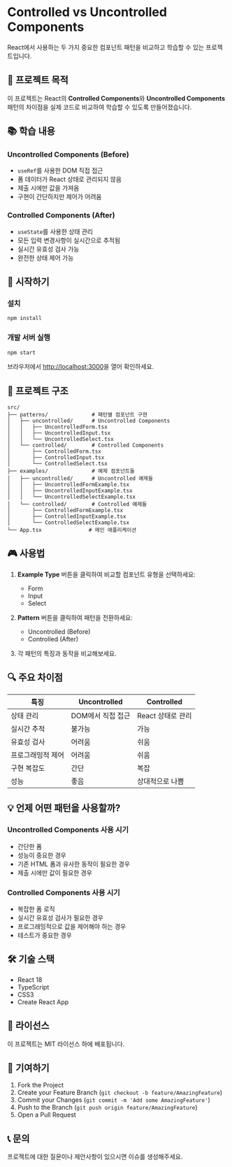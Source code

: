 # Controlled vs Uncontrolled Components

React에서 사용하는 두 가지 중요한 컴포넌트 패턴을 비교하고 학습할 수 있는 프로젝트입니다.

## 🎯 프로젝트 목적

이 프로젝트는 React의 **Controlled Components**와 **Uncontrolled Components** 패턴의 차이점을 실제 코드로 비교하여 학습할 수 있도록 만들어졌습니다.

## 📚 학습 내용

### Uncontrolled Components (Before)
- `useRef`를 사용한 DOM 직접 접근
- 폼 데이터가 React 상태로 관리되지 않음
- 제출 시에만 값을 가져옴
- 구현이 간단하지만 제어가 어려움

### Controlled Components (After)
- `useState`를 사용한 상태 관리
- 모든 입력 변경사항이 실시간으로 추적됨
- 실시간 유효성 검사 가능
- 완전한 상태 제어 가능

## 🚀 시작하기

### 설치
```bash
npm install
```

### 개발 서버 실행
```bash
npm start
```

브라우저에서 [http://localhost:3000](http://localhost:3000)을 열어 확인하세요.

## 📁 프로젝트 구조

```
src/
├── patterns/              # 패턴별 컴포넌트 구현
│   ├── uncontrolled/      # Uncontrolled Components
│   │   ├── UncontrolledForm.tsx
│   │   ├── UncontrolledInput.tsx
│   │   └── UncontrolledSelect.tsx
│   └── controlled/        # Controlled Components
│       ├── ControlledForm.tsx
│       ├── ControlledInput.tsx
│       └── ControlledSelect.tsx
├── examples/              # 예제 컴포넌트들
│   ├── uncontrolled/      # Uncontrolled 예제들
│   │   ├── UncontrolledFormExample.tsx
│   │   ├── UncontrolledInputExample.tsx
│   │   └── UncontrolledSelectExample.tsx
│   └── controlled/        # Controlled 예제들
│       ├── ControlledFormExample.tsx
│       ├── ControlledInputExample.tsx
│       └── ControlledSelectExample.tsx
└── App.tsx               # 메인 애플리케이션
```

## 🎮 사용법

1. **Example Type** 버튼을 클릭하여 비교할 컴포넌트 유형을 선택하세요:
   - Form
   - Input
   - Select

2. **Pattern** 버튼을 클릭하여 패턴을 전환하세요:
   - Uncontrolled (Before)
   - Controlled (After)

3. 각 패턴의 특징과 동작을 비교해보세요.

## 🔍 주요 차이점

| 특징 | Uncontrolled | Controlled |
|------|-------------|------------|
| 상태 관리 | DOM에서 직접 접근 | React 상태로 관리 |
| 실시간 추적 | 불가능 | 가능 |
| 유효성 검사 | 어려움 | 쉬움 |
| 프로그래밍적 제어 | 어려움 | 쉬움 |
| 구현 복잡도 | 간단 | 복잡 |
| 성능 | 좋음 | 상대적으로 나쁨 |

## 💡 언제 어떤 패턴을 사용할까?

### Uncontrolled Components 사용 시기
- 간단한 폼
- 성능이 중요한 경우
- 기존 HTML 폼과 유사한 동작이 필요한 경우
- 제출 시에만 값이 필요한 경우

### Controlled Components 사용 시기
- 복잡한 폼 로직
- 실시간 유효성 검사가 필요한 경우
- 프로그래밍적으로 값을 제어해야 하는 경우
- 테스트가 중요한 경우

## 🛠️ 기술 스택

- React 18
- TypeScript
- CSS3
- Create React App

## 📝 라이선스

이 프로젝트는 MIT 라이선스 하에 배포됩니다.

## 🤝 기여하기

1. Fork the Project
2. Create your Feature Branch (`git checkout -b feature/AmazingFeature`)
3. Commit your Changes (`git commit -m 'Add some AmazingFeature'`)
4. Push to the Branch (`git push origin feature/AmazingFeature`)
5. Open a Pull Request

## 📞 문의

프로젝트에 대한 질문이나 제안사항이 있으시면 이슈를 생성해주세요.
